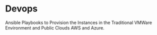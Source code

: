 # Devops
Ansible Playbooks to Provision the Instances in the Traditional VMWare Environment and Public Clouds AWS and Azure.
